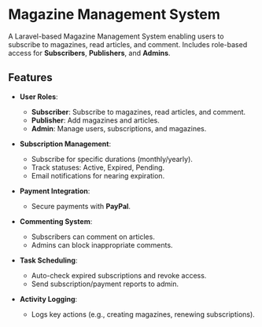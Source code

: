# Magazine Management System

A Laravel-based Magazine Management System enabling users to subscribe to magazines, read articles, and comment. Includes role-based access for **Subscribers**, **Publishers**, and **Admins**.

## Features

- **User Roles**:
  - **Subscriber**: Subscribe to magazines, read articles, and comment.
  - **Publisher**: Add magazines and articles.
  - **Admin**: Manage users, subscriptions, and magazines.

- **Subscription Management**:
  - Subscribe for specific durations (monthly/yearly).
  - Track statuses: Active, Expired, Pending.
  - Email notifications for nearing expiration.

- **Payment Integration**:
  - Secure payments with **PayPal**.

- **Commenting System**:
  - Subscribers can comment on articles.
  - Admins can block inappropriate comments.

- **Task Scheduling**:
  - Auto-check expired subscriptions and revoke access.
  - Send subscription/payment reports to admin.

- **Activity Logging**:
  - Logs key actions (e.g., creating magazines, renewing subscriptions).

